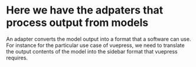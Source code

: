 # Here we have the adpaters that process output from models
An adapter converts the model output into a format that a software can use. For instance for the particular use case of vuepress, we need to translate the output contents of the model into the sidebar format that vuepress requires. 